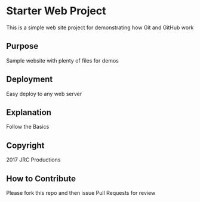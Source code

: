 # Starter Web Project

This is a simple web site project for demonstrating how Git and GitHub work

## Purpose

Sample website with plenty of files for demos

## Deployment

Easy deploy to any web server

## Explanation

Follow the Basics

## Copyright

2017 JRC Productions

## How to Contribute

Please fork this repo and then issue Pull Requests for review